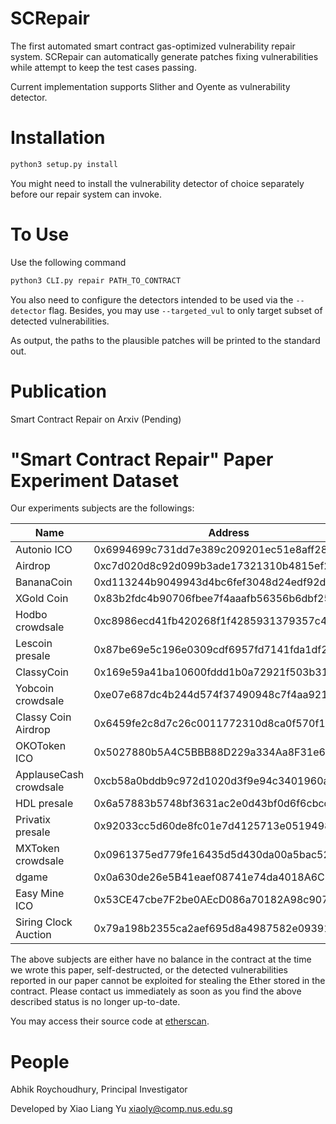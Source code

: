 SCRepair
===

The first automated smart contract gas-optimized vulnerability repair system. SCRepair can automatically generate patches fixing vulnerabilities while attempt to keep the test cases passing.

Current implementation supports Slither and Oyente as vulnerability detector.

Installation
===

```Bash
python3 setup.py install
```

You might need to install the vulnerability detector of choice separately before our repair system can invoke.

To Use
===

Use the following command

```Bash
python3 CLI.py repair PATH_TO_CONTRACT
```

You also need to configure the detectors intended to be used via the `--detector` flag.
Besides, you may use `--targeted_vul` to only target subset of detected vulnerabilities.

As output, the paths to the plausible patches will be printed to the standard out.

Publication
===

Smart Contract Repair on Arxiv (Pending)

"Smart Contract Repair" Paper Experiment Dataset
===

Our experiments subjects are the followings:

|Name|Address|
|--|--|
|Autonio	ICO| 0x6994699c731dd7e389c209201ec51e8aff283bf9|
|Airdrop|	0xc7d020d8c92d099b3ade17321310b4815ef20a90|
|BananaCoin|0xd113244b9049943d4bc6fef3048d24edf92dd788|
|XGold Coin|0x83b2fdc4b90706fbee7f4aaafb56356b6dbf25bd|
|Hodbo crowdsale|	0xc8986ecd41fb420268f1f4285931379357c4142b|
|Lescoin presale|	0x87be69e5c196e0309cdf6957fd7141fda1df2b97|
|ClassyCoin|	0x169e59a41ba10600fddd1b0a72921f503b31d96b|
|Yobcoin crowdsale|	0xe07e687dc4b244d574f37490948c7f4aa921d958|
|Classy Coin Airdrop|	0x6459fe2c8d7c26c0011772310d8ca0f570f1d667|
|OKOToken ICO|	0x5027880b5A4C5BBB88D229a334Aa8F31e6e67197|
|ApplauseCash crowdsale|	0xcb58a0bddb9c972d1020d3f9e94c3401960a12d8|
|HDL presale|	0x6a57883b5748bf3631ac2e0d43bf0d6f6cbcd16b|
|Privatix presale|	0x92033cc5d60de8fc01e7d4125713e05194989e1e|
|MXToken crowdsale|	0x0961375ed779fe16435d5d430da00a5bac527e46|
|dgame|	0x0a630de26e5B41eaef08741e74da4018A6C2E14c|
|Easy Mine ICO|	0x53CE47cbe7F2be0AEcD086a70182A98c907D024d|
|Siring Clock Auction|	0x79a198b2355ca2aef695d8a4987582e093911ebb|

The above subjects are either have no balance in the contract at the time we wrote this paper, self-destructed, 
or the detected vulnerabilities reported in our paper cannot be exploited for stealing the Ether stored in the contract.
Please contact us immediately as soon as you find the above described status is no longer up-to-date.

You may access their source code at [etherscan](https://etherscan.io).


People
===

Abhik Roychoudhury, Principal Investigator

Developed by Xiao Liang Yu <xiaoly@comp.nus.edu.sg>
